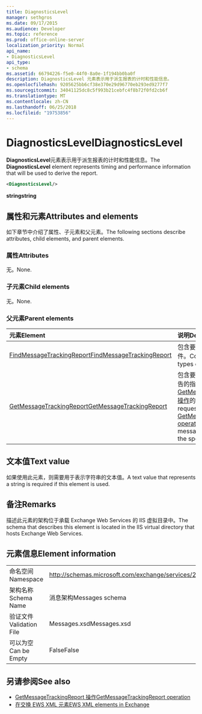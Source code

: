 ```yaml
---
title: DiagnosticsLevel
manager: sethgros
ms.date: 09/17/2015
ms.audience: Developer
ms.topic: reference
ms.prod: office-online-server
localization_priority: Normal
api_name:
- DiagnosticsLevel
api_type:
- schema
ms.assetid: 66794226-f5e0-44f0-8a0e-1f194bb0ba0f
description: DiagnosticsLevel 元素表示用于派生报表的计时和性能信息。
ms.openlocfilehash: 9205625bb6cf38e370e29d96770eb293ed9277f7
ms.sourcegitcommit: 34041125dc8c5f993b21cebfc4f8b72f0fd2cb6f
ms.translationtype: MT
ms.contentlocale: zh-CN
ms.lasthandoff: 06/25/2018
ms.locfileid: "19753856"
---
```

# <a name="diagnosticslevel"></a><span data-ttu-id="63410-103">DiagnosticsLevel</span><span class="sxs-lookup"><span data-stu-id="63410-103">DiagnosticsLevel</span></span>

<span data-ttu-id="63410-104">**DiagnosticsLevel**元素表示用于派生报表的计时和性能信息。</span><span class="sxs-lookup"><span data-stu-id="63410-104">The **DiagnosticsLevel** element represents timing and performance information that will be used to derive the report.</span></span> 
  
```XML
<DiagnosticsLevel/>
```

 <span data-ttu-id="63410-105">**string**</span><span class="sxs-lookup"><span data-stu-id="63410-105">**string**</span></span>
## <a name="attributes-and-elements"></a><span data-ttu-id="63410-106">属性和元素</span><span class="sxs-lookup"><span data-stu-id="63410-106">Attributes and elements</span></span>

<span data-ttu-id="63410-107">如下章节中介绍了属性、子元素和父元素。</span><span class="sxs-lookup"><span data-stu-id="63410-107">The following sections describe attributes, child elements, and parent elements.</span></span>
  
### <a name="attributes"></a><span data-ttu-id="63410-108">属性</span><span class="sxs-lookup"><span data-stu-id="63410-108">Attributes</span></span>

<span data-ttu-id="63410-109">无。</span><span class="sxs-lookup"><span data-stu-id="63410-109">None.</span></span>
  
### <a name="child-elements"></a><span data-ttu-id="63410-110">子元素</span><span class="sxs-lookup"><span data-stu-id="63410-110">Child elements</span></span>

<span data-ttu-id="63410-111">无。</span><span class="sxs-lookup"><span data-stu-id="63410-111">None.</span></span>
  
### <a name="parent-elements"></a><span data-ttu-id="63410-112">父元素</span><span class="sxs-lookup"><span data-stu-id="63410-112">Parent elements</span></span>

|<span data-ttu-id="63410-113">**元素**</span><span class="sxs-lookup"><span data-stu-id="63410-113">**Element**</span></span>|<span data-ttu-id="63410-114">**说明**</span><span class="sxs-lookup"><span data-stu-id="63410-114">**Description**</span></span>|
|:-----|:-----|
|[<span data-ttu-id="63410-115">FindMessageTrackingReport</span><span class="sxs-lookup"><span data-stu-id="63410-115">FindMessageTrackingReport</span></span>](findmessagetrackingreport.md) <br/> |<span data-ttu-id="63410-116">包含要查找的邮件的类型的条件。</span><span class="sxs-lookup"><span data-stu-id="63410-116">Contains criteria for the types of messages to find.</span></span>  <br/> |
|[<span data-ttu-id="63410-117">GetMessageTrackingReport</span><span class="sxs-lookup"><span data-stu-id="63410-117">GetMessageTrackingReport</span></span>](getmessagetrackingreport.md) <br/> |<span data-ttu-id="63410-118">包含要检索完整的邮件跟踪报告的指定 ID 的[GetMessageTrackingReport 操作](getmessagetrackingreport-operation.md)的请求</span><span class="sxs-lookup"><span data-stu-id="63410-118">Contains the request for the [GetMessageTrackingReport operation](getmessagetrackingreport-operation.md) to retrieve the full message tracking report for the specified ID.</span></span>  <br/> |
   
## <a name="text-value"></a><span data-ttu-id="63410-119">文本值</span><span class="sxs-lookup"><span data-stu-id="63410-119">Text value</span></span>

<span data-ttu-id="63410-120">如果使用此元素，则需要用于表示字符串的文本值。</span><span class="sxs-lookup"><span data-stu-id="63410-120">A text value that represents a string is required if this element is used.</span></span>
  
## <a name="remarks"></a><span data-ttu-id="63410-121">备注</span><span class="sxs-lookup"><span data-stu-id="63410-121">Remarks</span></span>

<span data-ttu-id="63410-122">描述此元素的架构位于承载 Exchange Web Services 的 IIS 虚拟目录中。</span><span class="sxs-lookup"><span data-stu-id="63410-122">The schema that describes this element is located in the IIS virtual directory that hosts Exchange Web Services.</span></span>
  
## <a name="element-information"></a><span data-ttu-id="63410-123">元素信息</span><span class="sxs-lookup"><span data-stu-id="63410-123">Element information</span></span>

|||
|:-----|:-----|
|<span data-ttu-id="63410-124">命名空间</span><span class="sxs-lookup"><span data-stu-id="63410-124">Namespace</span></span>  <br/> |http://schemas.microsoft.com/exchange/services/2006/messages  <br/> |
|<span data-ttu-id="63410-125">架构名称</span><span class="sxs-lookup"><span data-stu-id="63410-125">Schema Name</span></span>  <br/> |<span data-ttu-id="63410-126">消息架构</span><span class="sxs-lookup"><span data-stu-id="63410-126">Messages schema</span></span>  <br/> |
|<span data-ttu-id="63410-127">验证文件</span><span class="sxs-lookup"><span data-stu-id="63410-127">Validation File</span></span>  <br/> |<span data-ttu-id="63410-128">Messages.xsd</span><span class="sxs-lookup"><span data-stu-id="63410-128">Messages.xsd</span></span>  <br/> |
|<span data-ttu-id="63410-129">可以为空</span><span class="sxs-lookup"><span data-stu-id="63410-129">Can be Empty</span></span>  <br/> |<span data-ttu-id="63410-130">False</span><span class="sxs-lookup"><span data-stu-id="63410-130">False</span></span>  <br/> |
   
## <a name="see-also"></a><span data-ttu-id="63410-131">另请参阅</span><span class="sxs-lookup"><span data-stu-id="63410-131">See also</span></span>

- [<span data-ttu-id="63410-132">GetMessageTrackingReport 操作</span><span class="sxs-lookup"><span data-stu-id="63410-132">GetMessageTrackingReport operation</span></span>](getmessagetrackingreport-operation.md)
- [<span data-ttu-id="63410-133">在交换 EWS XML 元素</span><span class="sxs-lookup"><span data-stu-id="63410-133">EWS XML elements in Exchange</span></span>](ews-xml-elements-in-exchange.md)


